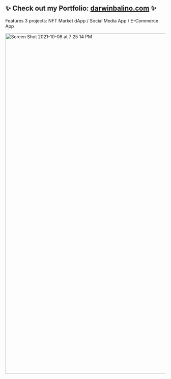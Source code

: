 ## ✨ Check out my Portfolio: [darwinbalino.com](https://www.darwinbalino.com/) ✨

Features 3 projects: NFT Market dApp / Social Media App / E-Commerce App



[<img width="1068" alt="Screen Shot 2021-10-08 at 7 25 14 PM" src="https://user-images.githubusercontent.com/74079633/136641101-a9fe5013-ac52-48a2-9eb9-fdd2725cec35.png">](https://www.darwinbalino.com/) 
